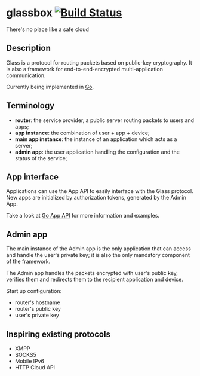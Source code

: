# glassbox [![Build Status](https://travis-ci.org/acondolu/glassbox.svg?branch=master)](https://travis-ci.org/acondolu/glassbox)
There's no place like a safe cloud

## Description
Glass is a protocol for routing packets based on public-key cryptography.
It is also a framework for end-to-end-encrypted multi-application communication.

Currently being implemented in [Go](https://golang.org).

## Terminology
* **router**: the service provider, a public server routing packets to users and apps;
* **app instance**: the combination of user + app + device;
* **main app instance**: the instance of an application which acts as a server;
* **admin app**: the user application handling the configuration and the status of the service;

## App interface
Applications can use the App API to easily interface with the Glass protocol. New apps are initialized by authorization tokens, generated by the Admin App.

Take a look at [Go App API](https://github.com/acondolu/glassbox/wiki/Go-API) for more information and examples.

## Admin app
The main instance of the Admin app is the only application that can access and handle the user's private key; it is also the only mandatory component of the framework.

The Admin app handles the packets encrypted with user's public key, verifies them and redirects them to the recipient application and device.

Start up configuration:
* router's hostname
* router's public key
* user's private key


## Inspiring existing protocols
* XMPP
* SOCKS5
* Mobile IPv6
* HTTP Cloud API
